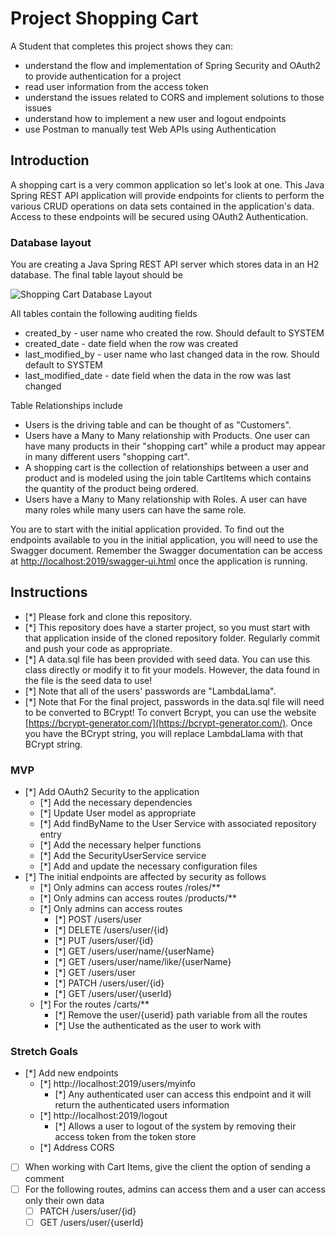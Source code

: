 # Project Shopping Cart

A Student that completes this project shows they can:

* understand the flow and implementation of Spring Security and OAuth2 to provide authentication for a project
* read user information from the access token
* understand the issues related to CORS and implement solutions to those issues
* understand how to implement a new user and logout endpoints
* use Postman to manually test Web APIs using Authentication

## Introduction

A shopping cart is a very common application so let's look at one. This Java Spring REST API application will provide endpoints for clients to perform the various CRUD operations on data sets contained in the application's data. Access to these endpoints will be secured using OAuth2 Authentication.

### Database layout

You are creating a Java Spring REST API server which stores data in an H2 database. The final table layout should be

![Shopping Cart Database Layout](shoppingcartdb.png)

All tables contain the following auditing fields

* created_by - user name who created the row. Should default to SYSTEM
* created_date - date field when the row was created
* last_modified_by - user name who last changed data in the row. Should default to SYSTEM
* last_modified_date - date field when the data in the row was last changed

Table Relationships include

* Users is the driving table and can be thought of as "Customers".
* Users have a Many to Many relationship with Products. One user can have many products in their "shopping cart" while a product may appear in many different users "shopping cart".
* A shopping cart is the collection of relationships between a user and product and is modeled using the join table CartItems which contains the quantity of the product being ordered.
* Users have a Many to Many relationship with Roles. A user can have many roles while many users can have the same role.

You are to start with the initial application provided. To find out the endpoints available to you in the initial application, you will need to use the Swagger document. Remember the Swagger documentation can be access at [http://localhost:2019/swagger-ui.html](http://localhost:2019/swagger-ui.html) once the application is running.

## Instructions

* [*] Please fork and clone this repository.
* [*] This repository does have a starter project, so you must start with that application inside of the cloned repository folder. Regularly commit and push your code as appropriate.
* [*] A data.sql file has been provided with seed data. You can use this class directly or modify it to fit your models. However, the data found in the file is the seed data to use!
* [*] Note that all of the users' passwords are "LambdaLlama".
* [*] Note that For the final project, passwords in the data.sql file will need to be converted to BCrypt! To convert Bcrypt, you can use the website [https://bcrypt-generator.com/](https://bcrypt-generator.com/). Once you have the BCrypt string, you will replace LambdaLlama with that BCrypt string.

### MVP

* [*] Add OAuth2 Security to the application
  * [*] Add the necessary dependencies
  * [*] Update User model as appropriate
  * [*] Add findByName to the User Service with associated repository entry
  * [*] Add the necessary helper functions
  * [*] Add the SecurityUserService service
  * [*] Add and update the necessary configuration files
* [*] The initial endpoints are affected by security as follows
  * [*] Only admins can access routes /roles/**
  * [*] Only admins can access routes /products/**
  * [*] Only admins can access routes
    * [*] POST /users/user
    * [*] DELETE /users/user/{id}
    * [*] PUT /users/user/{id}
    * [*] GET /users/user/name/{userName}
    * [*] GET /users/user/name/like/{userName}
    * [*] GET /users/user
    * [*] PATCH /users/user/{id}
    * [*] GET /users/user/{userId} 
  * [*] For the routes /carts/**
    * [*] Remove the user/{userid} path variable from all the routes
    * [*] Use the authenticated as the user to work with

### Stretch Goals

* [*] Add new endpoints
  * [*] http://localhost:2019/users/myinfo
    * [*] Any authenticated user can access this endpoint and it will return the authenticated users information
  * [*] http://localhost:2019/logout
    * [*] Allows a user to logout of the system by removing their access token from the token store
  * [*] Address CORS
* [ ] When working with Cart Items, give the client the option of sending a comment
* [ ] For the following routes, admins can access them and a user can access only their own data
  * [ ] PATCH /users/user/{id}
  * [ ] GET /users/user/{userId}